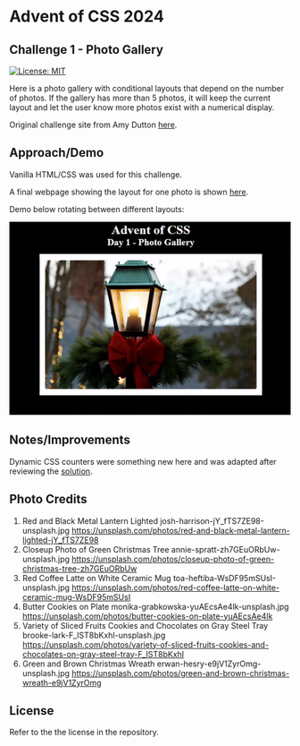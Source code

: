 # Advent of CSS 2024

## Challenge 1 - Photo Gallery

[![License: MIT](https://img.shields.io/badge/License-MIT-yellow.svg)](https://opensource.org/licenses/MIT)

Here is a photo gallery with conditional layouts that depend on the number of photos. If the gallery has more than 5 photos, it will keep the current layout and let the user know more photos exist with a numerical display. 

Original challenge site from Amy Dutton [here](https://www.adventofcss.com/).

## Approach/Demo

Vanilla HTML/CSS was used for this challenge.

A final webpage showing the layout for one photo is shown [here](https://myrojoylee.github.io/aoc-2024-challenge-1/).

Demo below rotating between different layouts:

![Demo](assets/advent-2024-day-1.gif)

## Notes/Improvements

Dynamic CSS counters were something new here and was adapted after reviewing the [solution](https://github.com/AdventOfCSS/2024-12-01__photo-gallery/tree/main). 

## Photo Credits

1. Red and Black Metal Lantern Lighted
josh-harrison-jY_fTS7ZE98-unsplash.jpg
https://unsplash.com/photos/red-and-black-metal-lantern-lighted-jY_fTS7ZE98
2. Closeup Photo of Green Christmas Tree
annie-spratt-zh7GEuORbUw-unsplash.jpg
https://unsplash.com/photos/closeup-photo-of-green-christmas-tree-zh7GEuORbUw
3. Red Coffee Latte on White Ceramic Mug
toa-heftiba-WsDF95mSUsI-unsplash.jpg
https://unsplash.com/photos/red-coffee-latte-on-white-ceramic-mug-WsDF95mSUsI
4. Butter Cookies on Plate
monika-grabkowska-yuAEcsAe4lk-unsplash.jpg
https://unsplash.com/photos/butter-cookies-on-plate-yuAEcsAe4lk
5. Variety of Sliced Fruits Cookies and Chocolates on Gray Steel Tray
brooke-lark-F_IST8bKxhI-unsplash.jpg
https://unsplash.com/photos/variety-of-sliced-fruits-cookies-and-chocolates-on-gray-steel-tray-F_IST8bKxhI
6. Green and Brown Christmas Wreath
erwan-hesry-e9jV1ZyrOmg-unsplash.jpg
https://unsplash.com/photos/green-and-brown-christmas-wreath-e9jV1ZyrOmg

## License

Refer to the the license in the repository.
